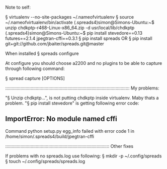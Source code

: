Note to self: 

§ virtualenv --no-site-packages ~/.nameofvirtualenv
§ source ~/.nameofvirtualenv/bin/activate
(.spreads4)simon@Simons-Ubuntu:~$ unzip chdkptp-r468-Linux-x86_64.zip -d usr/local/lib/chdkptp
(.spreads4)simon@Simons-Ubuntu:~$ pip install stevedore==0.13 futures==2.1.4 jpegtran-cffi==0.3.1
§ pip install spreads    OR    § pip install git+git://github.com/jbaiter/spreads.git@master


When installed
§ spreads configure

At configure you should choose a2200 and no plugins to be able to capture through following command:

§ spread capture [OPTIONS]


::::::::::::::::::::::::::::::::::::::::::::::::::::::::::::::::::::::::::::::::::::::::::::::::::
My problems: 

"§ Unzip chdkptp...", is not putting chdkptp inside virtualenv. Maby thats a problem. 
"§ pip install stevedore"   is getting following error code: 

ImportError: No module named cffi
----------------------------------------
Command python setup.py egg_info failed with error code 1 in /home/simon/.spreads4/build/jpegtran-cffi





::::::::::::::::::::::::::::::::::::::::::::::::::::::::::::::::::::::::::::::::::
Other fixes

If problems with no spreads.log use following: 
§ mkdir -p ~/.config/spreads
§ touch ~/.config/spreads/spreads.log

